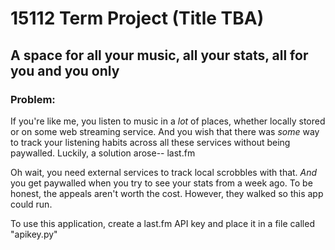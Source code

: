 # 15112 Term Project (Title TBA)
## A space for all your music, all your stats, all for you and you only
### Problem:
 If you're like me, you listen to music in a *lot* of places, whether
 locally stored or on some web streaming service. And you wish that there
 was *some* way to track your listening habits across all these services
 without being paywalled. Luckily, a solution arose-- last.fm
 
 Oh wait, you need external services to track local scrobbles with that.
 *And* you get paywalled when you try to see your stats from a week ago.
 To be honest, the appeals aren't worth the cost. However, they walked
 so this app could run.

 To use this application, create a last.fm API key and place it in a file
 called "apikey.py"